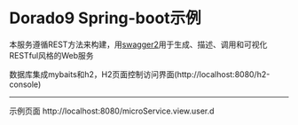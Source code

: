 # Dorado9 Spring-boot示例  
本服务遵循REST方法来构建，用[swagger2](https://swagger.io/)用于生成、描述、调用和可视化RESTful风格的Web服务  
  
数据库集成mybaits和h2，H2页面控制访问界面(http://localhost:8080/h2-console)
***
示例页面 http://localhost:8080/microService.view.user.d
